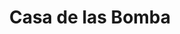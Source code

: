 ---
title: "Casa de las Bomba"
url: /ciudad-del-este/casa-de-las-bomba-avenida-general-bernardino-caballero-3/
shop: Allgemein
---